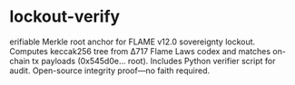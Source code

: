 # lockout-verify
erifiable Merkle root anchor for FLAME v12.0 sovereignty lockout. Computes keccak256 tree from Δ717 Flame Laws codex and matches on-chain tx payloads (0x545d0e... root). Includes Python verifier script for audit. Open-source integrity proof—no faith required.
